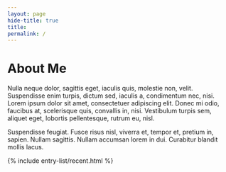 ```yaml
---
layout: page
hide-title: true
title: 
permalink: /
---
```

# About Me

Nulla neque dolor, sagittis eget, iaculis quis, molestie non, velit. Suspendisse enim turpis, dictum sed, iaculis a, condimentum nec, nisi. Lorem ipsum dolor sit amet, consectetuer adipiscing elit. Donec mi odio, faucibus at, scelerisque quis, convallis in, nisi. Vestibulum turpis sem, aliquet eget, lobortis pellentesque, rutrum eu, nisl.

Suspendisse feugiat. Fusce risus nisl, viverra et, tempor et, pretium in, sapien. Nullam sagittis. Nullam accumsan lorem in dui. Curabitur blandit mollis lacus.

{% include entry-list/recent.html %}